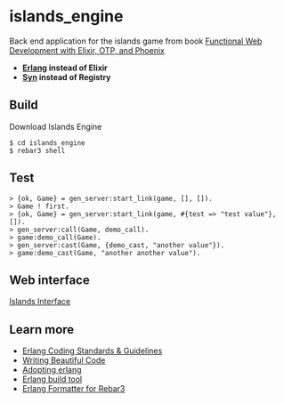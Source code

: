 # islands_engine
Back end application for the islands game from book [Functional Web Development with Elixir, OTP, and Phoenix](https://pragprog.com/book/lhelph/functional-web-development-with-elixir-otp-and-phoenix)

* **[Erlang](https://www.erlang.org) instead of Elixir**
* **[Syn](http://www.ostinelli.net/an-evaluation-of-erlang-global-process-registries-meet-syn/) instead of Registry**

## Build

Download Islands Engine

```
$ cd islands_engine
$ rebar3 shell
```

## Test

```
> {ok, Game} = gen_server:start_link(game, [], []).
> Game ! first.
> {ok, Game} = gen_server:start_link(game, #{test => "test value"}, []).
> gen_server:call(Game, demo_call).
> game:demo_call(Game).
> gen_server:cast(Game, {demo_cast, "another value"}).
> game:demo_cast(Game, "another another value").  
```

## Web interface

[Islands Interface](https://github.com/ixmrm01/islands_interface)

## Learn more

* [Erlang Coding Standards & Guidelines](https://github.com/inaka/erlang_guidelines)
* [Writing Beautiful Code](http://www.gar1t.com/blog/writing-beautiful-code-erlang-factory.html)
* [Adopting erlang](https://adoptingerlang.org/)
* [Erlang build tool](https://github.com/erlang/rebar3)
* [Erlang Formatter for Rebar3](https://github.com/AdRoll/rebar3_format)
